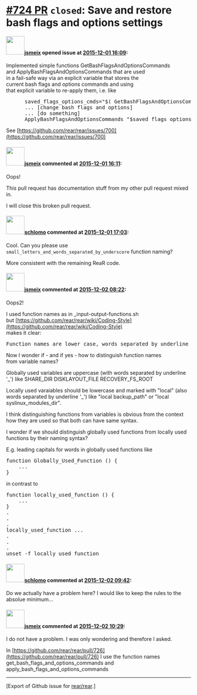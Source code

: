 [\#724 PR](https://github.com/rear/rear/pull/724) `closed`: Save and restore bash flags and options settings
============================================================================================================

#### <img src="https://avatars.githubusercontent.com/u/1788608?u=925fc54e2ce01551392622446ece427f51e2f0ce&v=4" width="50">[jsmeix](https://github.com/jsmeix) opened issue at [2015-12-01 16:09](https://github.com/rear/rear/pull/724):

Implemented simple functions GetBashFlagsAndOptionsCommands  
and ApplyBashFlagsAndOptionsCommands that are used  
in a fail-safe way via an explicit variable that stores the  
current bash flags and options commands and using  
that explicit variable to re-apply them, i.e. like

<pre>
      saved_flags_options_cmds="$( GetBashFlagsAndOptionsCommands )"
      ... [change bash flags and options]
      ... [do something]
      ApplyBashFlagsAndOptionsCommands "$saved_flags_options_cmds"
</pre>

See
[https://github.com/rear/rear/issues/700](https://github.com/rear/rear/issues/700)

#### <img src="https://avatars.githubusercontent.com/u/1788608?u=925fc54e2ce01551392622446ece427f51e2f0ce&v=4" width="50">[jsmeix](https://github.com/jsmeix) commented at [2015-12-01 16:11](https://github.com/rear/rear/pull/724#issuecomment-161015920):

Oops!

This pull request has documentation stuff from my other pull request
mixed in.

I will close this broken pull request.

#### <img src="https://avatars.githubusercontent.com/u/101384?v=4" width="50">[schlomo](https://github.com/schlomo) commented at [2015-12-01 17:03](https://github.com/rear/rear/pull/724#issuecomment-161032666):

Cool. Can you please use
`small_letters_and_words_separated_by_underscore` function naming?

More consistent with the remaining ReaR code.

#### <img src="https://avatars.githubusercontent.com/u/1788608?u=925fc54e2ce01551392622446ece427f51e2f0ce&v=4" width="50">[jsmeix](https://github.com/jsmeix) commented at [2015-12-02 08:22](https://github.com/rear/rear/pull/724#issuecomment-161216820):

Oops2!

I used function names as in \_input-output-functions.sh  
but
[https://github.com/rear/rear/wiki/Coding-Style](https://github.com/rear/rear/wiki/Coding-Style)  
makes it clear:

<pre>
Function names are lower case, words separated by underline (_)
</pre>

Now I wonder if - and if yes - how to distinguish function names  
from variable names?

Globally used variables are uppercase (with words separated by underline
'\_') like SHARE\_DIR DISKLAYOUT\_FILE RECOVERY\_FS\_ROOT

Locally used varaiables should be lowercase and marked with "local"
(also words separated by underline '\_') like "local backup\_path" or
"local syslinux\_modules\_dir".

I think distinguishing functions from variables is obvious from the
context how they are used so that both can have same syntax.

I wonder if we should distinguish globally used functions from locally
used functions by their naming syntax?

E.g. leading capitals for words in globally used functions like

<pre>
function Globally_Used_Function () {
    ...
}
</pre>

in contrast to

<pre>
function locally_used_function () {
    ...
}
.
.
.
locally_used_function ...
.
.
.
unset -f locally_used_function
</pre>

#### <img src="https://avatars.githubusercontent.com/u/101384?v=4" width="50">[schlomo](https://github.com/schlomo) commented at [2015-12-02 09:42](https://github.com/rear/rear/pull/724#issuecomment-161239566):

Do we actually have a problem here? I would like to keep the rules to
the absolue minimum...

#### <img src="https://avatars.githubusercontent.com/u/1788608?u=925fc54e2ce01551392622446ece427f51e2f0ce&v=4" width="50">[jsmeix](https://github.com/jsmeix) commented at [2015-12-02 10:29](https://github.com/rear/rear/pull/724#issuecomment-161250651):

I do not have a problem. I was only wondering and therefore I asked.

In
[https://github.com/rear/rear/pull/726](https://github.com/rear/rear/pull/726)
I use the function names get\_bash\_flags\_and\_options\_commands and
apply\_bash\_flags\_and\_options\_commands

------------------------------------------------------------------------

\[Export of Github issue for
[rear/rear](https://github.com/rear/rear).\]
